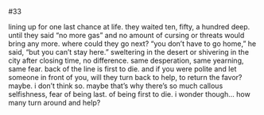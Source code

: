 #33

lining up for one last chance at life. they waited ten, fifty, a hundred deep. until they said “no more gas” and no amount of cursing or threats would bring any more. where could they go next? “you don’t have to go home,” he said, “but you can’t stay here.” sweltering in the desert or shivering in the city after closing time, no difference. same desperation, same yearning, same fear. back of the line is first to die. and if you were polite and let someone in front of you, will they turn back to help, to return the favor? maybe. i don’t think so. maybe that’s why there’s so much callous selfishness, fear of being last. of being first to die. i wonder though... how many turn around and help?
